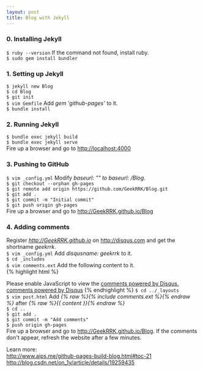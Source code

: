 ```yaml
---
layout: post
title: Blog with Jekyll
---
```


### 0. Installing Jekyll
`$ ruby --version` If the command not found, install ruby.  
`$ sudo gem install bundler`

### 1. Setting up Jekyll
`$ jekyll new Blog`  
`$ cd Blog`  
`$ git init`  
`$ vim Gemfile` Add *gem 'github-pages'* to it.  
`$ bundle install`

### 2. Running Jekyll
`$ bundle exec jekyll build`  
`$ bundle exec jekyll serve`  
Fire up a browser and go to <http://localhost:4000>  

### 3. Pushing to GitHub
`$ vim _config.yml` Modify *baseurl: "" to baseurl: /Blog*.  
`$ git checkout --orphan gh-pages`  
`$ git remote add origin https://github.com/GeekRRK/Blog.git`  
`$ git add .`  
`$ git commit -m "Initial commit"`  
`$ git push origin gh-pages`  
Fire up a browser and go to <http://GeekRRK.github.io/Blog>

### 4. Adding comments
Register *http://GeekRRK.github.io* on <http://disqus.com>
and get the shortname *geekrrk*.  
`$ vim _config.yml` Add *disqusname: geekrrk* to it.  
`$ cd _includes`  
`$ vim comments.ext` Add the following content to it.  
{% highlight html %}
<div id="disqus_thread"></div>
<script type="text/javascript">
/* * * CONFIGURATION VARIABLES: EDIT BEFORE PASTING INTO YOUR WEBPAGE * * */
	// required: replace example with your forum shortname
	var disqus_shortname = '{{site.disqusname}}';

/* * * DON'T EDIT BELOW THIS LINE * * */
	(function() {
		var dsq = document.createElement('script');
		dsq.type = 'text/javascript'; dsq.async = true;
		dsq.src = '//' + disqus_shortname + '.disqus.com/embed.js';
		(document.getElementsByTagName('head')[0] ||
		document.getElementsByTagName('body')[0]).appendChild(dsq);
     })();
</script>
<noscript>Please enable JavaScript to view the
<a href="http://disqus.com/?ref_noscript">comments powered by Disqus.</a>
</noscript>
<a href="http://disqus.com" class="dsq-brlink">
comments powered by <span class="logo-disqus">Disqus</span></a>
{% endhighlight %}
`$ cd ../_layouts`  
`$ vim post.html` Add *{% raw %}{% include comments.ext %}{% endraw %}*
after *{% raw %}{{ content }}{% endraw %}*  
`$ cd ..`  
`$ git add .`  
`$ git commit -m "Add comments"`  
`$ push origin gh-pages`  
Fire up a browser and go to <http://GeekRRK.github.io/Blog>.
If the comments don't appear, refresh the website after a few minutes.  

Learn more:  <br />
<http://www.aips.me/github-pages-build-blog.html#toc-21>  
<http://blog.csdn.net/on_1y/article/details/19259435>
